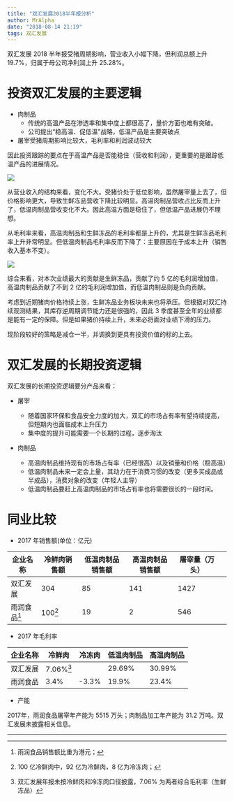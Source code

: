 ```yaml
---
title: "双汇发展2018半年报分析"
author: MrAlpha
date: "2018-08-14 21:19"
tags: 双汇发展
---
```


双汇发展 2018 半年报受猪周期影响，营业收入小幅下降，但利润总额上升 19.7%，归属于母公司净利润上升 25.28%。

# 投资双汇发展的主要逻辑

- 肉制品
  - 传统的高温产品在渗透率和集中度上都很高了，量价方面也难有突破。
  - 公司提出“稳高温、促低温”战略，低温产品是主要突破点
- 屠宰受猪周期影响比较大，毛利率和利润波动较大

因此投资跟踪的要点在于高温产品是否能稳住（营收和利润），更重要的是跟踪低温产品的进展情况。

![](http://7xonmk.com1.z0.glb.clouddn.com/2018-08-14_22-06-03.png)

从营业收入的结构来看，变化不大。受猪价处于低位影响，虽然屠宰量上去了，但价格影响更大，导致生鲜冻品营收下降比较明显。高温肉制品营收占比反而上升了，低温肉制品营收变化不大。因此高温方面是稳住了，但低温产品进展仍不理想。

从毛利率来看，高温肉制品和生鲜冻品的毛利率都是上升的，尤其是生鲜冻品毛利率上升非常明显。但低温肉制品毛利率反而下降了：主要原因在于成本上升（销售收入基本不变）。

![](http://7xonmk.com1.z0.glb.clouddn.com/2018-08-14_22-08-30.png)

综合来看，对本次业绩最大的贡献是生鲜冻品，贡献了约 5 亿的毛利润增加值，高温肉制品贡献了不到 2 亿的毛利润增加值，而低温肉制品则是负向贡献。

考虑到近期猪肉价格持续上涨，生鲜冻品业务板块未来也将承压。但根据对双汇持续观测结果，其库存逆周期调节能力还是很强的，因此 3 季度甚至全年的业绩都是能有一定的保障。但是如果猪价持续上升，未来必将面对业绩下滑的压力。

现阶段较好的策略是减仓一半，并调换到更具有投资价值的标的上去。

# 双汇发展的长期投资逻辑

双汇发展的长期投资逻辑要分产品来看：

- 屠宰

  - 随着国家环保和食品安全力度的加大，双汇的市场占有率有望持续提高，但短期内也面临成本上升压力
  - 集中度的提升可能需要一个长期的过程，逐步淘汰

- 肉制品

  - 高温肉制品维持现有的市场占有率（已经很高）以及销量和价格（稳高温）
  - 低温肉制品未来一定会上量，其动力在于消费习惯的改变（更多买成品或半成品），消费对象的改变（年轻人主导）
  - 低温肉制品要赶上高温肉制品的市场占有率也将需要很长的一段时间。

# 同业比较


- 2017 年销售额(单位：亿元)

| 企业名称     | 冷鲜肉销售额 | 低温肉制品销售额 | 高温肉制品销售额 | 屠宰量（万头） |     |
| ------------ | ------------ | ---------------- | ---------------- | -------------- | --- |
| 双汇发展     | 304          | 85               | 141              | 1427           |     |
| 雨润食品[^1] | 100[^2]      | 19               | 2                | 546            |     |

- 2017 年毛利率

| 企业名称 | 冷鲜肉    | 冷冻肉 | 低温肉制品 | 高温肉制品 |
| -------- | --------- | ------ | ---------- | ---------- |
| 双汇发展 | 7.06%[^3] |        | 29.69%     | 30.99%     |
| 雨润食品 | 3.4%      | -3.3%  | 19.9%      | 23.4%      |

- 产能

2017年，雨润食品屠宰年产能为 5515 万头；肉制品加工年产能为 31.2 万吨。双汇发展未披露相关信息。

---

[^1]: 雨润食品销售额比重为港元；
[^2]: 100 亿冷鲜肉中，92 亿为冷鲜肉，8 亿为冷冻肉；
[^3]: 双汇发展年报未按冷鲜肉和冷冻肉口径披露，7.06% 为两者综合毛利率（生鲜冻品）
